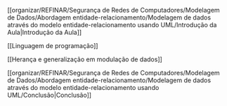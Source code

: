 [[organizar/REFINAR/Segurança de Redes de Computadores/Modelagem de Dados/Abordagem entidade-relacionamento/Modelagem de dados através do modelo entidade-relacionamento usando UML/Introdução da Aula|Introdução da Aula]]

[[Linguagem de programação]]

[[Herança e generalização em modulação de dados]]

[[organizar/REFINAR/Segurança de Redes de Computadores/Modelagem de Dados/Abordagem entidade-relacionamento/Modelagem de dados através do modelo entidade-relacionamento usando UML/Conclusão|Conclusão]]